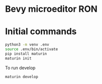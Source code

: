 # Bevy microeditor RON

# Initial commands


```bash
python3 -m venv .env
source .env/bin/activate
pip install maturin
maturin init
```

To run develop

```bash
maturin develop
```